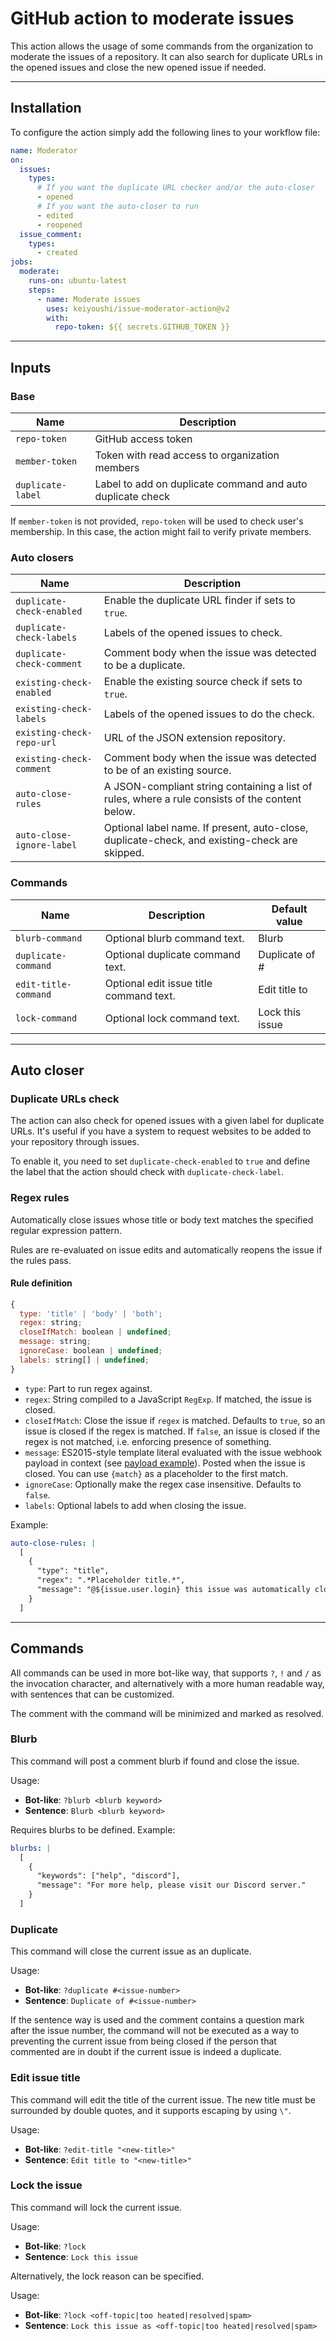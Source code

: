 # GitHub action to moderate issues

This action allows the usage of some commands from the organization
to moderate the issues of a repository. It can also search for duplicate
URLs in the opened issues and close the new opened issue if needed.

---

## Installation

To configure the action simply add the following lines to your workflow file:

```yml
name: Moderator
on:
  issues:
    types:
      # If you want the duplicate URL checker and/or the auto-closer
      - opened
      # If you want the auto-closer to run
      - edited
      - reopened
  issue_comment:
    types:
      - created
jobs:
  moderate:
    runs-on: ubuntu-latest
    steps:
      - name: Moderate issues
        uses: keiyoushi/issue-moderator-action@v2
        with:
          repo-token: ${{ secrets.GITHUB_TOKEN }}
```

---

## Inputs

### Base

| Name              | Description                                                |
| ----------------- | ---------------------------------------------------------- |
| `repo-token`      | GitHub access token                                        |
| `member-token`    | Token with read access to organization members             |
| `duplicate-label` | Label to add on duplicate command and auto duplicate check |

If `member-token` is not provided, `repo-token` will be used to check user's membership. In this case, the action might fail to verify private members.

### Auto closers

| Name                      | Description                                                                                     |
| ------------------------- | ----------------------------------------------------------------------------------------------- |
| `duplicate-check-enabled` | Enable the duplicate URL finder if sets to `true`.                                              |
| `duplicate-check-labels`  | Labels of the opened issues to check.                                                           |
| `duplicate-check-comment` | Comment body when the issue was detected to be a duplicate.                                     |
| `existing-check-enabled`  | Enable the existing source check if sets to `true`.                                             |
| `existing-check-labels`   | Labels of the opened issues to do the check.                                                    |
| `existing-check-repo-url` | URL of the JSON extension repository.                                                           |
| `existing-check-comment`  | Comment body when the issue was detected to be of an existing source.                           |
| `auto-close-rules`        | A JSON-compliant string containing a list of rules, where a rule consists of the content below. |
| `auto-close-ignore-label` | Optional label name. If present, auto-close, duplicate-check, and existing-check are skipped.   |

### Commands

| Name                 | Description                             | Default value   |
| -------------------- | --------------------------------------- | --------------- |
| `blurb-command`      | Optional blurb command text.            | Blurb           |
| `duplicate-command`  | Optional duplicate command text.        | Duplicate of #  |
| `edit-title-command` | Optional edit issue title command text. | Edit title to   |
| `lock-command`       | Optional lock command text.             | Lock this issue |

---

## Auto closer

### Duplicate URLs check

The action can also check for opened issues with a given label for
duplicate URLs. It's useful if you have a system to request websites
to be added to your repository through issues.

To enable it, you need to set `duplicate-check-enabled` to `true`
and define the label that the action should check with `duplicate-check-label`.

### Regex rules

Automatically close issues whose title or body text matches the specified regular expression pattern.

Rules are re-evaluated on issue edits and automatically reopens the issue if the rules pass.

#### Rule definition

```js
{
  type: 'title' | 'body' | 'both';
  regex: string;
  closeIfMatch: boolean | undefined;
  message: string;
  ignoreCase: boolean | undefined;
  labels: string[] | undefined;
}
```

- `type`: Part to run regex against.
- `regex`: String compiled to a JavaScript `RegExp`. If matched, the issue is closed.
- `closeIfMatch`: Close the issue if `regex` is matched. Defaults to `true`, so an issue is closed if the regex is matched. If `false`, an issue is closed if the regex is not matched, i.e. enforcing presence of something.
- `message`: ES2015-style template literal evaluated with the issue webhook payload in context (see [payload example](https://developer.github.com/v3/activity/events/types/#webhook-payload-example-15)). Posted when the issue is closed. You can use `{match}` as a placeholder to the first match.
- `ignoreCase`: Optionally make the regex case insensitive. Defaults to `false`.
- `labels`: Optional labels to add when closing the issue.

Example:

```yml
auto-close-rules: |
  [
    {
      "type": "title",
      "regex": ".*Placeholder title.*",
      "message": "@${issue.user.login} this issue was automatically closed because it did not follow the issue template"
    }
  ]
```

---

## Commands

All commands can be used in more bot-like way, that supports `?`, `!`
and `/` as the invocation character, and alternatively with a more
human readable way, with sentences that can be customized.

The comment with the command will be minimized and marked as resolved.

### Blurb

This command will post a comment blurb if found and close the issue.

Usage:

- **Bot-like**: `?blurb <blurb keyword>`
- **Sentence**: `Blurb <blurb keyword>`

Requires blurbs to be defined. Example:

```yml
blurbs: |
  [
    {
      "keywords": ["help", "discord"],
      "message": "For more help, please visit our Discord server."
    }
  ]
```

### Duplicate

This command will close the current issue as an duplicate.

Usage:

- **Bot-like**: `?duplicate #<issue-number>`
- **Sentence**: `Duplicate of #<issue-number>`

If the sentence way is used and the comment contains a question mark
after the issue number, the command will not be executed as a way to
preventing the current issue from being closed if the person that
commented are in doubt if the current issue is indeed a duplicate.

### Edit issue title

This command will edit the title of the current issue. The new title
must be surrounded by double quotes, and it supports escaping by using `\"`.

Usage:

- **Bot-like**: `?edit-title "<new-title>"`
- **Sentence**: `Edit title to "<new-title>"`

### Lock the issue

This command will lock the current issue.

Usage:

- **Bot-like**: `?lock`
- **Sentence**: `Lock this issue`

Alternatively, the lock reason can be specified.

Usage:

- **Bot-like**: `?lock <off-topic|too heated|resolved|spam>`
- **Sentence**: `Lock this issue as <off-topic|too heated|resolved|spam>`
